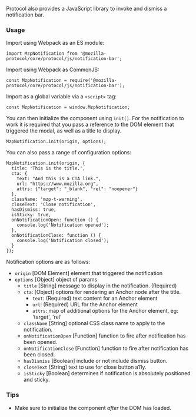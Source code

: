 Protocol also provides a JavaScript library to invoke and dismiss a notification
bar.

### Usage

Import using Webpack as an ES module:

```
import MzpNotification from '@mozilla-protocol/core/protocol/js/notification-bar';
```

Import using Webpack as CommonJS:

```
const MzpNotification = require('@mozilla-protocol/core/protocol/js/notification-bar');
```

Import as a global variable via a `<script>` tag:

```
const MzpNotification = window.MzpNotification;
```

You can then initialize the component using `init()`. For the notification to work it is required that you pass
a reference to the DOM element that triggered the modal, as well as a title to display.

```
MzpNotification.init(origin, options);
```

You can also pass a range of configuration options:

```
MzpNotification.init(origin, {
  title: 'This is the title.',
  cta: {
    text: "And this is a CTA link.",
    url: "https://www.mozilla.org",
    attrs: {"target": "_blank", "rel": "noopener"}
  },
  className: 'mzp-t-warning',
  closeText: 'Close notification',
  hasDismiss: true,
  isSticky: true,
  onNotificationOpen: function () {
    console.log('Notification opened');
  },
  onNotificationClose: function () {
    console.log('Notification closed');
  }
});
```

Notification options are as follows:

- `origin` [DOM Element] element that triggered the notification
- `options` [Object] object of params
  - `title` [String] message to display in the notification. (Required)
  - `cta`: [Object] options for rendering an Anchor node after the title.
    - `text`: (Required) text content for an Anchor element
    - `url`: (Required) URL for the Anchor element
    - `attrs`: map of additional options for the Anchor element, eg: 'target',
      'rel'
  - `className` [String] optional CSS class name to apply to the notification.
  - `onNotificationOpen` [Function] function to fire after notification has
    been opened.
  - `onNotificationClose` [Function] function to fire after notification has
    been closed.
  - `hasDismiss` [Boolean] include or not include dismiss button.
  - `closeText` [String] text to use for close button a11y.
  - `isSticky` [Boolean] determines if notification is absolutely positioned
    and sticky.

### Tips

- Make sure to initialize the component *after* the DOM has loaded.
